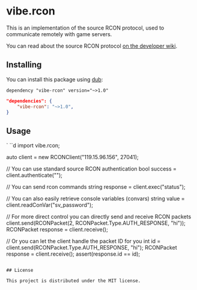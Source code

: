 # vibe.rcon

This is an implementation of the source RCON protocol, used to communicate
remotely with game servers.

You can read about the source RCON protocol [on the developer wiki](https://developer.valvesoftware.com/wiki/Source_RCON_Protocol).

## Installing

You can install this package using [dub](https://code.dlang.org):

```sdl
dependency "vibe-rcon" version="~>1.0"
```

```json
"dependencies": {
    "vibe-rcon": "~>1.0",
}
```

## Usage

` ``d
import vibe.rcon;

auto client = new RCONClient("119.15.96.156", 27041);

// You can use standard source RCON authentication
bool success = client.authenticate("<rcon password>");

// You can send rcon commands
string response = client.exec("status");

// You can also easily retrieve console variables (convars)
string value = client.readConVar("sv_password");

// For more direct control you can directly send and receive RCON packets
client.send(RCONPacket(2, RCONPacket.Type.AUTH_RESPONSE, "hi"));
RCONPacket response = client.receive();

// Or you can let the client handle the packet ID for you
int id = client.send(RCONPacket.Type.AUTH_RESPONSE, "hi");
RCONPacket response = client.receive();
assert(response.id == id);
```

## License

This project is distributed under the MIT license.
